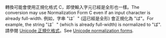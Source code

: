 <span data-ttu-id="bbbd7-101">轉換可能會使用正規化格式 C，即使輸入字元已經是全形也一樣。</span><span class="sxs-lookup"><span data-stu-id="bbbd7-101">The conversion may use Normalization Form C even if an input character is already full-width.</span></span> <span data-ttu-id="bbbd7-102">例如，字串 "は゛" (這已經是全形) 會正規化為 "ば"。</span><span class="sxs-lookup"><span data-stu-id="bbbd7-102">For example, the string "は゛" (which is already full-width) is normalized to "ば".</span></span> <span data-ttu-id="bbbd7-103">請參閱 [Unicode 正規化格式](https://unicode.org/reports/tr15)。</span><span class="sxs-lookup"><span data-stu-id="bbbd7-103">See [Unicode normalization forms](https://unicode.org/reports/tr15).</span></span>

